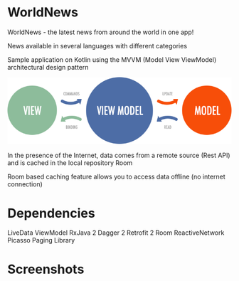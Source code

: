 # WorldNews
WorldNews - the latest news from around the world in one app!

News available in several languages with different categories

Sample application on Kotlin using the MVVM (Model View ViewModel) architectural design pattern

![Alt text](/screenshot/MVVM_1.png)


In the presence of the Internet, data comes from a remote source (Rest API) and is cached in the local repository Room

Room based caching feature allows you to access data offline (no internet connection)

# Dependencies

LiveData
ViewModel
RxJava 2
Dagger 2
Retrofit 2
Room
ReactiveNetwork
Picasso
Paging Library

# Screenshots
